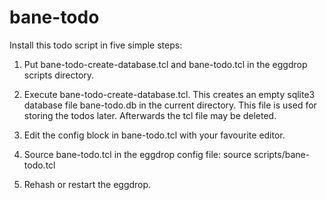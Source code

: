 bane-todo
=========

Install this todo script in five simple steps:

1. Put bane-todo-create-database.tcl and bane-todo.tcl in the eggdrop scripts
   directory.

2. Execute bane-todo-create-database.tcl. This creates an empty sqlite3
   database file bane-todo.db in the current directory. This file is used for
   storing the todos later. Afterwards the tcl file may be deleted.

3. Edit the config block in bane-todo.tcl with your favourite editor.

4. Source bane-todo.tcl in the eggdrop config file:
   source scripts/bane-todo.tcl

5. Rehash or restart the eggdrop.
